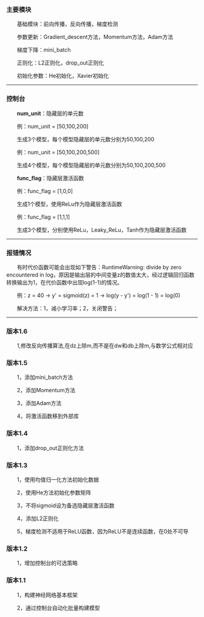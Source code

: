 ### 主要模块

&emsp;&emsp;基础模块：前向传播，反向传播，梯度检测

&emsp;&emsp;参数更新：Gradient_descent方法，Momentum方法，Adam方法

&emsp;&emsp;梯度下降：mini_batch

&emsp;&emsp;正则化：L2正则化，drop_out正则化

&emsp;&emsp;初始化参数：He初始化，Xavier初始化

------

### 控制台

&emsp;&emsp;**num_unit**：隐藏层的单元数

&emsp;&emsp;例：num_unit = [50,100,200]

&emsp;&emsp;生成3个模型，每个模型隐藏层的单元数分别为50,100,200

&emsp;&emsp;例：num_unit = [50,100,200,500]

&emsp;&emsp;生成4个模型，每个模型隐藏层的单元数分别为50,100,200,500





&emsp;&emsp;**func_flag**：隐藏层激活函数

&emsp;&emsp;例：func_flag = [1,0,0]

&emsp;&emsp;生成1个模型，使用ReLu作为隐藏层激活函数

&emsp;&emsp;例：func_flag = [1,1,1]

&emsp;&emsp;生成3个模型，分别使用ReLu，Leaky_ReLu，Tanh作为隐藏层激活函数

------

### 报错情况

&emsp;&emsp;有时代价函数可能会出现如下警告：RuntimeWarning: divide by zero encountered in log，原因是输出层的中间变量z的数值太大，经过逻辑回归函数转换输出为1，在代价函数中出现log(1-1)的情况。

&emsp;&emsp;例：z = 40 → y' = sigmoid(z) = 1 →  log(y - y') = log(1 - 1) = log(0)

&emsp;&emsp;解决方法：1，减小学习率；2，关闭警告；

------

### 版本1.6

&emsp;&emsp;1,修改反向传播算法,在dz上除m,而不是在dw和db上除m,与数学公式相对应

### 版本1.5

&emsp;&emsp;1，添加mini_batch方法

&emsp;&emsp;2，添加Momentum方法

&emsp;&emsp;3，添加Adam方法

&emsp;&emsp;4，将激活函数移到外部库

### 版本1.4

&emsp;&emsp;1，添加drop_out正则化方法

### 版本1.3

&emsp;&emsp;1，使用均值归一化方法初始化数据

&emsp;&emsp;2，使用He方法初始化参数矩阵

&emsp;&emsp;3，不将sigmoid设为备选隐藏层激活函数

&emsp;&emsp;4，添加L2正则化

&emsp;&emsp;5，梯度检测不适用于ReLU函数，因为ReLU不是连续函数，在0处不可导

### 版本1.2

&emsp;&emsp;1，增加控制台的可选策略

### 版本1.1

&emsp;&emsp;1，构建神经网络基本框架

&emsp;&emsp;2，通过控制台自动化批量构建模型